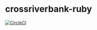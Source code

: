 # crossriverbank-ruby

[![CircleCI](https://circleci.com/gh/finix-payments/crb-ruby.svg?style=svg&circle-token=bc25e16ab2706de322934f64551ca5111fb9bda3)](https://circleci.com/gh/finix-payments/crb-ruby)
